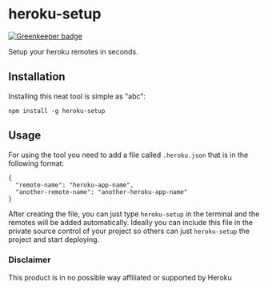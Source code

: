 # heroku-setup

[![Greenkeeper badge](https://badges.greenkeeper.io/kreativgebiet/heroku-setup.svg)](https://greenkeeper.io/)

Setup your heroku remotes in seconds.

## Installation

Installing this neat tool is simple as "abc":

```
npm install -g heroku-setup
```

## Usage

For using the tool you need to add a file called `.heroku.json` that is in the following format:

```
{
  "remote-name": "heroku-app-name",
  "another-remote-name": "another-heroku-app-name"
}
```

After creating the file, you can just type `heroku-setup` in the terminal and the remotes will be added automatically.
Ideally you can include this file in the private source control of your project so others can just `heroku-setup` the project and start deploying.

### Disclaimer

This product is in no possible way affiliated or supported by Heroku
